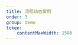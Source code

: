 ```yaml
---
title: 流程动态案例
order: 3
group: demo
token:
    contentMaxWidth: 1580
---
```


<code src="./demos/viewer.tsx"></code>
